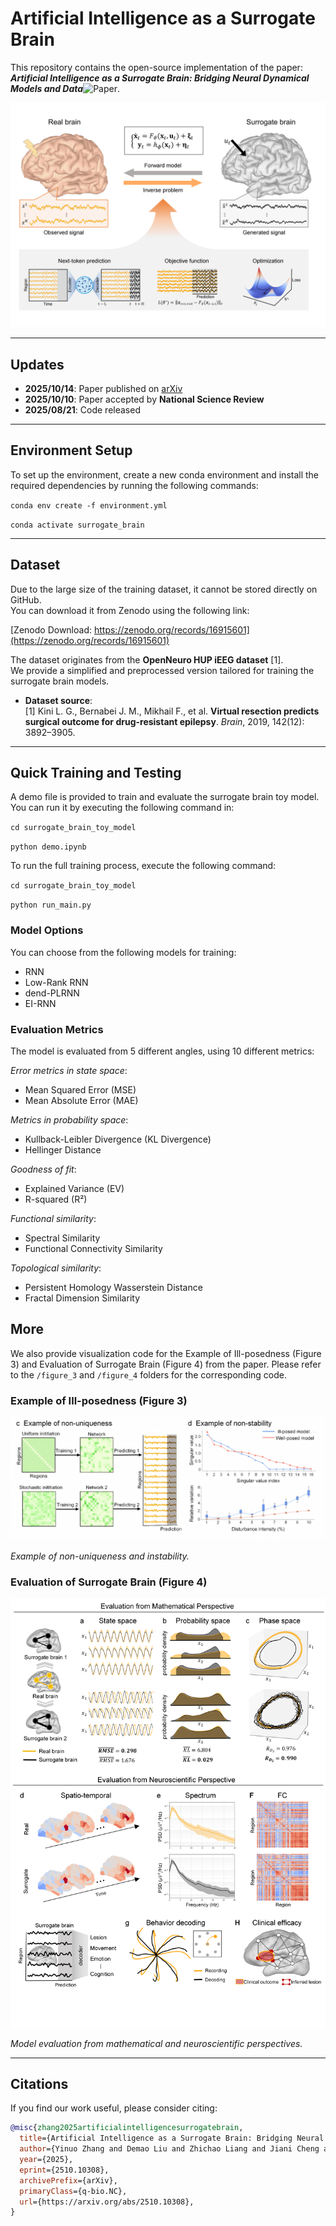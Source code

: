# Artificial Intelligence as a Surrogate Brain


This repository contains the open-source implementation of the paper:  
**_Artificial Intelligence as a Surrogate Brain: Bridging Neural Dynamical Models and Data_**![Paper](https://img.shields.io/badge/arxiv.2510.10308-red).

![Framework Diagram](Figures/framework.png)

---

## Updates

- **2025/10/14**: Paper published on [arXiv](https://arxiv.org/abs/2510.10308)
- **2025/10/10**: Paper accepted by **National Science Review**
- **2025/08/21**: Code released

---

## Environment Setup

To set up the environment, create a new conda environment and install the required dependencies by running the following commands:

`conda env create -f environment.yml`

`conda activate surrogate_brain`

---

## Dataset

Due to the large size of the training dataset, it cannot be stored directly on GitHub.  
You can download it from Zenodo using the following link:

[Zenodo Download: https://zenodo.org/records/16915601](https://zenodo.org/records/16915601)

The dataset originates from the **OpenNeuro HUP iEEG dataset** [1].  
We provide a simplified and preprocessed version tailored for training the surrogate brain models.

- **Dataset source**:  
  [1] Kini L. G., Bernabei J. M., Mikhail F., et al. **Virtual resection predicts surgical outcome for drug-resistant epilepsy**. *Brain*, 2019, 142(12): 3892–3905.

---

## Quick Training and Testing

A demo file is provided to train and evaluate the surrogate brain toy model.  
You can run it by executing the following command in:

`cd surrogate_brain_toy_model`

`python demo.ipynb`

To run the full training process, execute the following command:

`cd surrogate_brain_toy_model`

`python run_main.py`


### Model Options
You can choose from the following models for training:
- RNN
- Low-Rank RNN
- dend-PLRNN
- EI-RNN

### Evaluation Metrics
The model is evaluated from 5 different angles, using 10 different metrics:

*Error metrics in state space*:  
   - Mean Squared Error (MSE)  
   - Mean Absolute Error (MAE)

*Metrics in probability space*:  
   - Kullback-Leibler Divergence (KL Divergence)  
   - Hellinger Distance

*Goodness of fit*:  
   - Explained Variance (EV)  
   - R-squared (R²)

*Functional similarity*:  
   - Spectral Similarity  
   - Functional Connectivity Similarity

*Topological similarity*:  
   - Persistent Homology Wasserstein Distance  
   - Fractal Dimension Similarity

## More 

We also provide visualization code for the Example of Ill-posedness (Figure 3) and Evaluation of Surrogate Brain (Figure 4) from the paper. Please refer to the `/figure_3` and `/figure_4` folders for the corresponding code.

### Example of Ill-posedness (Figure 3)

![Eaxmple of ill-posedness](Figures/figure_3.png)

*Example of non-uniqueness and instability.*

### Evaluation of Surrogate Brain (Figure 4)
![Evaluation of surrogate brain](Figures/figure_4.png)

*Model evaluation from mathematical and neuroscientific perspectives.*

---
## Citations
If you find our work useful, please consider citing:
```bibtex
@misc{zhang2025artificialintelligencesurrogatebrain,
  title={Artificial Intelligence as a Surrogate Brain: Bridging Neural Dynamical Models and Data},
  author={Yinuo Zhang and Demao Liu and Zhichao Liang and Jiani Cheng and Kexin Lou and Jinqiao Duan and Ting Gao and Bin Hu and Quanying Liu},
  year={2025},
  eprint={2510.10308},
  archivePrefix={arXiv},
  primaryClass={q-bio.NC},
  url={https://arxiv.org/abs/2510.10308},
}

